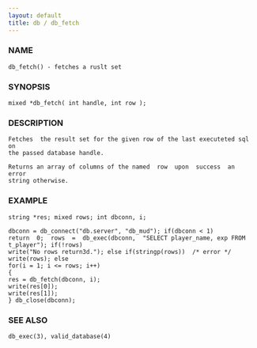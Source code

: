 ```yaml
---
layout: default
title: db / db_fetch
---
```






### NAME
    db_fetch() - fetches a ruslt set


### SYNOPSIS
    mixed *db_fetch( int handle, int row );


### DESCRIPTION
    Fetches  the result set for the given row of the last executeted sql on
    the passed database handle.

    Returns an array of columns of the named  row  upon  success  an  error
    string otherwise.


### EXAMPLE
    string *res; mixed rows; int dbconn, i;

    dbconn = db_connect("db.server", "db_mud"); if(dbconn < 1)
    return  0;  rows  =  db_exec(dbconn,  "SELECT player_name, exp FROM
    t_player"); if(!rows)
    write("No rows return3d."); else if(stringp(rows))  /* error */
    write(rows); else
    for(i = 1; i <= rows; i++)
    {
    res = db_fetch(dbconn, i);
    write(res[0]);
    write(res[1]);
    } db_close(dbconn);


### SEE ALSO
    db_exec(3), valid_database(4)



